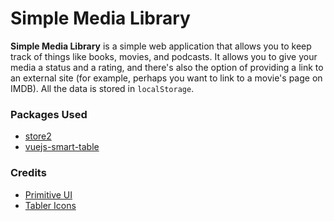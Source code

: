 # Simple Media Library

**Simple Media Library** is a simple web application that allows you to keep track of things like books, movies, and podcasts. It allows you to give your media a status and a rating, and there's also the option of providing a link to an external site (for example, perhaps you want to link to a movie's page on IMDB). All the data is stored in `localStorage`.

### Packages Used  
* [store2](https://www.npmjs.com/package/store2)
* [vuejs-smart-table](https://www.npmjs.com/package/vuejs-smart-table)

### Credits
* [Primitive UI](https://taniarascia.github.io/primitive/index.html)
* [Tabler Icons](https://tablericons.com/)